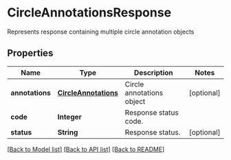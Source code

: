 ﻿
# CircleAnnotationsResponse
Represents response containing multiple circle annotation objects

## Properties
Name | Type | Description | Notes
------------ | ------------- | ------------- | -------------
**annotations** | [**CircleAnnotations**](CircleAnnotations.md) | Circle annotations object | [optional]
**code** | **Integer** | Response status code. | 
**status** | **String** | Response status. | [optional]


[[Back to Model list]](../../README.md#documentation-for-models) [[Back to API list]](../../README.md#documentation-for-api-endpoints) [[Back to README]](../../README.md)


